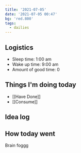 ```yaml
---
title: '2021-07-05'
date: '2021-07-05 00:47'
bg: 'red.800'
tags:
  - dailies
---
```


## Logistics
- Sleep time: 1:00 am
- Wake up time: 9:00 am
- Amount of good time: 0

## Things I'm doing today

- [[Have Done]]
- [[Consume]]

## Idea log


## How today went
Brain foggg